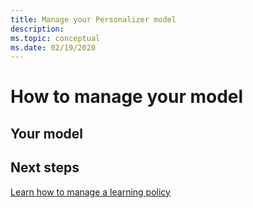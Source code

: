```yaml
---
title: Manage your Personalizer model
description:
ms.topic: conceptual
ms.date: 02/19/2020
---
```


# How to manage your model

## Your model 

## Next steps

[Learn how to manage a learning policy](how-to-learning-policy.md)
